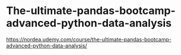 # The-ultimate-pandas-bootcamp-advanced-python-data-analysis
 https://nordea.udemy.com/course/the-ultimate-pandas-bootcamp-advanced-python-data-analysis/


